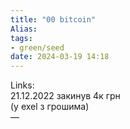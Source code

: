 ```yaml
---
title: "00 bitcoin"
Alias: 
tags:
- green/seed
date: 2024-03-19 14:18
---
```

Links:  
21.12.2022 закинув 4к грн  
(у exel з грошима)  
—

